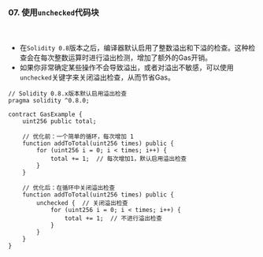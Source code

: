 ### 07. 使用```unchecked```代码块

　

- 在```Solidity 0.8```版本之后，编译器默认启用了整数溢出和下溢的检查。这种检查会在每次整数运算时进行溢出检测，增加了额外的Gas开销。
- 如果你非常确定某些操作不会导致溢出，或者对溢出不敏感，可以使用```unchecked```关键字来关闭溢出检查，从而节省Gas。
```
// Solidity 0.8.x版本默认启用溢出检查
pragma solidity ^0.8.0;

contract GasExample {
    uint256 public total;

    // 优化前：一个简单的循环，每次增加 1
    function addToTotal(uint256 times) public {
        for (uint256 i = 0; i < times; i++) {
            total += 1;  // 每次增加1，默认启用溢出检查
        }
    }

    // 优化后：在循环中关闭溢出检查
    function addToTotal(uint256 times) public {
        unchecked {  // 关闭溢出检查
            for (uint256 i = 0; i < times; i++) {
                total += 1;  // 不进行溢出检查
            }
        }
    }    
}

```
